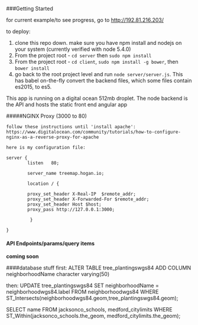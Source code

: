 ###Getting Started

for current example/to see progress, go to http://192.81.216.203/

to deploy:

1. clone this repo down. make sure you have npm install and nodejs on your system (currently verified with node 5.4.0)
2. From the project root - `cd server` then `sudo npm install`
3. From the project root - `cd client`, `sudo npm install -g bower`, then `bower install`
4. go back to the root project level and run `node server/server.js`. This has babel on-the-fly convert the backend files, which some files contain es2015, to es5.

This app is running on a digital ocean 512mb droplet. The node backend is the API and hosts the static front end angular app

#####NGINX Proxy (3000 to 80)
```
follow these instructions until 'install apache': https://www.digitalocean.com/community/tutorials/how-to-configure-nginx-as-a-reverse-proxy-for-apache

here is my configuration file:

server {
        listen   80;

        server_name treemap.hogan.io;

        location / {

        proxy_set_header X-Real-IP  $remote_addr;
        proxy_set_header X-Forwarded-For $remote_addr;
        proxy_set_header Host $host;
        proxy_pass http://127.0.0.1:3000;

         }

}

```

#### API Endpoints/params/query items
__coming soon__


####database stuff
first:
ALTER TABLE tree_plantingswgs84
ADD COLUMN neighborhoodName character varying(50)

then:
UPDATE tree_plantingswgs84
SET neighborhoodName = neighborhoodwgs84.label
FROM neighborhoodwgs84
WHERE ST_Intersects(neighborhoodwgs84.geom,tree_plantingswgs84.geom);

SELECT name
  FROM jacksonco_schools, medford_citylimits
  WHERE ST_Within(jacksonco_schools.the_geom, medford_citylimits.the_geom);
